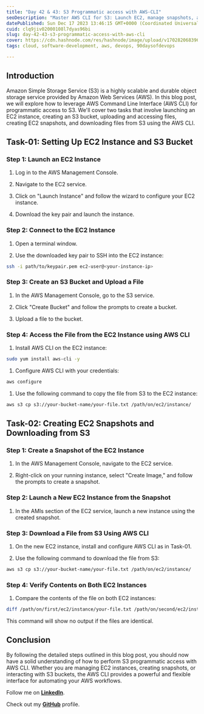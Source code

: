 ```yaml
---
title: "Day 42 & 43: S3 Programmatic access with AWS-CLI"
seoDescription: "Master AWS CLI for S3: Launch EC2, manage snapshots, and seamlessly interact with S3. Your step-by-step guide to AWS automation."
datePublished: Sun Dec 17 2023 13:46:15 GMT+0000 (Coordinated Universal Time)
cuid: clq9jiv02000108l7dyas96bi
slug: day-42-43-s3-programmatic-access-with-aws-cli
cover: https://cdn.hashnode.com/res/hashnode/image/upload/v1702820683962/0613cd2e-d988-4d2b-9672-12d1203ec701.png
tags: cloud, software-development, aws, devops, 90daysofdevops

---
```


## Introduction

Amazon Simple Storage Service (S3) is a highly scalable and durable object storage service provided by Amazon Web Services (AWS). In this blog post, we will explore how to leverage AWS Command Line Interface (AWS CLI) for programmatic access to S3. We'll cover two tasks that involve launching an EC2 instance, creating an S3 bucket, uploading and accessing files, creating EC2 snapshots, and downloading files from S3 using the AWS CLI.

## Task-01: Setting Up EC2 Instance and S3 Bucket

### Step 1: Launch an EC2 Instance

1. Log in to the AWS Management Console.
    
2. Navigate to the EC2 service.
    
3. Click on "Launch Instance" and follow the wizard to configure your EC2 instance.
    
4. Download the key pair and launch the instance.
    

### Step 2: Connect to the EC2 Instance

1. Open a terminal window.
    
2. Use the downloaded key pair to SSH into the EC2 instance:
    

```bash
ssh -i path/to/keypair.pem ec2-user@<your-instance-ip>
```

### Step 3: Create an S3 Bucket and Upload a File

1. In the AWS Management Console, go to the S3 service.
    
2. Click "Create Bucket" and follow the prompts to create a bucket.
    
3. Upload a file to the bucket.
    

### Step 4: Access the File from the EC2 Instance using AWS CLI

1. Install AWS CLI on the EC2 instance:
    

```bash
sudo yum install aws-cli -y
```

1. Configure AWS CLI with your credentials:
    

```bash
aws configure
```

1. Use the following command to copy the file from S3 to the EC2 instance:
    

```bash
aws s3 cp s3://your-bucket-name/your-file.txt /path/on/ec2/instance/
```

## Task-02: Creating EC2 Snapshots and Downloading from S3

### Step 1: Create a Snapshot of the EC2 Instance

1. In the AWS Management Console, navigate to the EC2 service.
    
2. Right-click on your running instance, select "Create Image," and follow the prompts to create a snapshot.
    

### Step 2: Launch a New EC2 Instance from the Snapshot

1. In the AMIs section of the EC2 service, launch a new instance using the created snapshot.
    

### Step 3: Download a File from S3 Using AWS CLI

1. On the new EC2 instance, install and configure AWS CLI as in Task-01.
    
2. Use the following command to download the file from S3:
    

```bash
aws s3 cp s3://your-bucket-name/your-file.txt /path/on/ec2/instance/
```

### Step 4: Verify Contents on Both EC2 Instances

1. Compare the contents of the file on both EC2 instances:
    

```bash
diff /path/on/first/ec2/instance/your-file.txt /path/on/second/ec2/instance/your-file.txt
```

This command will show no output if the files are identical.

## Conclusion

By following the detailed steps outlined in this blog post, you should now have a solid understanding of how to perform S3 programmatic access with AWS CLI. Whether you are managing EC2 instances, creating snapshots, or interacting with S3 buckets, the AWS CLI provides a powerful and flexible interface for automating your AWS workflows.

Follow me on [**LinkedIn**](https://www.linkedin.com/in/arjunmenon-devops/).

Check out my [**GitHub**](https://github.com/ArjunMnn) profile.
